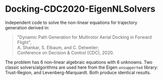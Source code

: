 # Docking-CDC2020-EigenNLSolvers
Independent code to solve the non-linear equations for trajectory generation
derived in:
> "Dynamic Path Generation for Multirotor Aerial Docking in Forward Flight",   
> A. Shankar, S. Elbaum, and C. Detweiler;   
> Conference on Decision & Control (CDC), 2020.

The problem has 6 non-linear algebraic equations with 6 unknowns. Two classic
solvers/algorithms are used here from the Eigen `unsupported` library: 
Trust-Region, and Levenberg-Marquardt. Both produce identical results.
